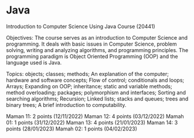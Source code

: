 # Java
Introduction to Computer Science Using Java Course (20441)


Objectives: 
The course serves as an introduction to Computer Science and programming. 
It deals with basic issues in Computer Science, problem solving, writing and analyzing algorithms, and programming principles. 
The programming paradigm is Object Oriented Programming (OOP) and the language used is Java.


Topics: 
objects; classes; methods; An explanation of the computer; hardware and software concepts; 
Flow of control; conditionals and loops; Arrays; 
Expanding on OOP; inheritance; static and variable methods; method overloading; packages; polymorphism and interfaces; 
Sorting and searching algorithms; Recursion; Linked lists; stacks and queues; trees and binary trees; A brief introduction to computability.

Maman 11: 2 points (12/11/2022)
Maman 12: 4 points (03/12/2022)
Mamah 01: 1 points (31/12/2022)
Maman 13: 4 points (21/01/2023)
Maman 14: 3 points (28/01/2023)
Mamah 02: 1 points (04/02/2023)
